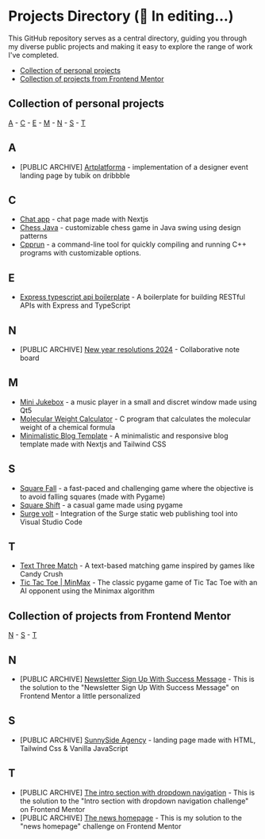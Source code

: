 # Projects Directory (🚧 In editing...)
This GitHub repository serves as a central directory, guiding you through my diverse public projects and making it easy to explore the range of work I've completed.  


- [Collection of personal projects ](#collection-of-personal-projects)
- [Collection of projects from Frontend Mentor ](#collection-of-projects-from-frontend-mentor)


## Collection of personal projects <a id="collection-of-personal-projects"></a>

[A](#a) - [C](#c) - [E](#e) - [M](#m) - [N](#n) - [S](#s) - [T](#t)
  
## A <a id="a"></a>
- [PUBLIC ARCHIVE] [Artplatforma](https://github.com/Patzi275/artplatforma) - implementation of a designer event landing page by tubik on dribbble
## C <a id="c"></a>
- [Chat app](https://github.com/Patzi275/chat-app-nextjs-ui) - chat page made with Nextjs
- [Chess Java](https://github.com/Patzi275/chess-java) - customizable chess game in Java swing using design patterns
- [Cpprun](https://github.com/Patzi275/cpprun) - a command-line tool for quickly compiling and running C++ programs with customizable options.

## E <a id="e"></a>
- [Express typescript api boilerplate](https://github.com/Patzi275/express-typescript-api-boilerplate) - A boilerplate for building RESTful APIs with Express and TypeScript

## N <a id="n"></a>
- [PUBLIC ARCHIVE] [New year resolutions 2024](https://github.com/Patzi275/new-year-resolutions-2024) - Collaborative note board

## M <a id="m"></a>
- [Mini Jukebox](https://github.com/Patzi275/mini-jukebox) - a music player in a small and discret window made using Qt5
- [Molecular Weight Calculator](https://github.com/Patzi275/molecular-weight-calculator) - C program that calculates the molecular weight of a chemical formula
- [Minimalistic Blog Template](https://github.com/Patzi275/minimalistic-blog-template) - A minimalistic and responsive blog template made with Nextjs and Tailwind CSS

## S <a id="s"></a>
- [Square Fall](https://github.com/Patzi275/pygame-playground/tree/main/square_fall) - a fast-paced and challenging game where the objective is to avoid falling squares (made with Pygame)
- [Square Shift](https://github.com/Patzi275/pygame-playground/tree/main/square_shift) - a casual game made using pygame
- [Surge volt](https://github.com/Patzi275/surge-volt) - Integration of the Surge static web publishing tool into Visual Studio Code

## T <a id="t"></a>
- [Text Three Match](https://github.com/Patzi275/text-match-three-cli) - A text-based matching game inspired by games like Candy Crush
- [Tic Tac Toe | MinMax](https://github.com/Patzi275/pygame-playground/tree/main/tic_tac_toe) - The classic pygame game of Tic Tac Toe  with an AI opponent using the Minimax algorithm


## Collection of projects from Frontend Mentor <a id="collection-of-frontendmentor-projects"></a>

[N](#nF) - [S](#sF) - [T](#tF)

## N <a id="nF"></a>
- [PUBLIC ARCHIVE] [Newsletter Sign Up With Success Message](https://github.com/Patzi275/newsletter-sign-up-with-success-message-frontendmentor) - This is the solution to the "Newsletter Sign Up With Success Message" on Frontend Mentor a little personalized

## S <a id="sF"></a>
- [PUBLIC ARCHIVE] [SunnySide Agency](https://github.com/Patzi275/sunnyside-agency-landing-page-frontendmentor) - landing page made with HTML, Tailwind Css & Vanilla JavaScript

## T <a id="tF"></a>
- [PUBLIC ARCHIVE] [The intro section with dropdown navigation](http://github.com/Patzi275/intro-section-with-dropdown-navigation-frontendmentor) - This is the solution to the "Intro section with dropdown navigation challenge" on Frontend Mentor 
- [PUBLIC ARCHIVE] [The news homepage](https://github.com/Patzi275/news-home-page-frontendmentor) - This is my solution to the "news homepage" challenge on Frontend Mentor

